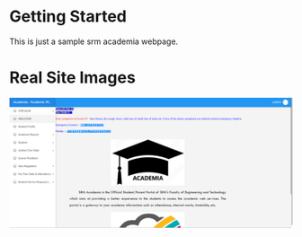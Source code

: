 # Getting Started

This is just a sample srm academia webpage.

# Real Site Images

![Real Image](srm_real.png)


